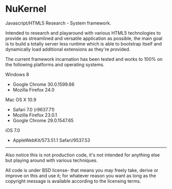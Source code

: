 NuKernel
========

Javascript/HTML5 Research - System framework.

Intended to research and playaround with various HTML5 technologies to provide as streamlined and
versatile application as possible, the main goal is to build a totally server less runtime which 
is able to bootstrap itself and dynamically load additional extensions as they're provided. 

The current framework incarnation has been tested and works to 100% on the following platforms and operating systems.

Windows 8
* Google Chrome 30.0.1599.66 
* Mozilla Firefox 24.0

Mac OS X 10.9
* Safari 7.0 (r9637.71)
* Mozilla Firefox 23.0.1
* Google Chrome 29.0.1547.65

iOS 7.0 
* AppleWebKit/573.51.1 Safari/9537.53

----

Also notice this is not production code, it's not intended for anything else but playing around with 
various techniques.

All code is under BSD license- that means you may freely take, derive or improve on this and use it;
for whatever reason you want as long as the copyright message is available according to the licensing terms.
